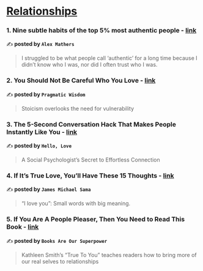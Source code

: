 
<h1><a href=https://medium.com/tag/relationships/recommended target="_blank" rel="noopener noreferrer">Relationships</a></h1>
<h3>1. Nine subtle habits of the top 5% most authentic people - <a href="https://medium.com/@iamalexmathers/nine-subtle-habits-of-the-top-5-most-authentic-people-b6cdb449e0e8" target="_blank" rel="noopener noreferrer">link</a></h3>

✍️ **posted by `Alex Mathers`**

<blockquote>I struggled to be what people call ‘authentic’ for a long time because I didn’t know who I was, nor did I often trust who I was.</blockquote>

<h3>2. You Should Not Be Careful Who You Love - <a href="https://medium.com/a-little-stoic-wisdom/you-should-not-be-careful-who-you-love-41bb63f18c44" target="_blank" rel="noopener noreferrer">link</a></h3>

✍️ **posted by `Pragmatic Wisdom`**

<blockquote>Stoicism overlooks the need for vulnerability</blockquote>

<h3>3. The 5-Second Conversation Hack That Makes People Instantly Like You - <a href="https://medium.com/hello-love/the-5-second-conversation-hack-that-makes-people-instantly-like-you-6591c9a06690" target="_blank" rel="noopener noreferrer">link</a></h3>

✍️ **posted by `Hello, Love`**

<blockquote>A Social Psychologist’s Secret to Effortless Connection</blockquote>

<h3>4. If It’s True Love, You’ll Have These 15 Thoughts - <a href="https://medium.com/@jamesmsama/if-its-true-love-you-ll-have-these-15-thoughts-d4fd1334d4e0" target="_blank" rel="noopener noreferrer">link</a></h3>

✍️ **posted by `James Michael Sama`**

<blockquote>“I love you”: Small words with big meaning.</blockquote>

<h3>5. If You Are A People Pleaser, Then You Need to Read This Book - <a href="https://medium.com/books-are-our-superpower/if-you-are-a-people-pleaser-then-you-need-to-read-this-book-fbf23ba6eaca" target="_blank" rel="noopener noreferrer">link</a></h3>

✍️ **posted by `Books Are Our Superpower`**

<blockquote>Kathleen Smith’s “True To You” teaches readers how to bring more of our real selves to relationships</blockquote>

